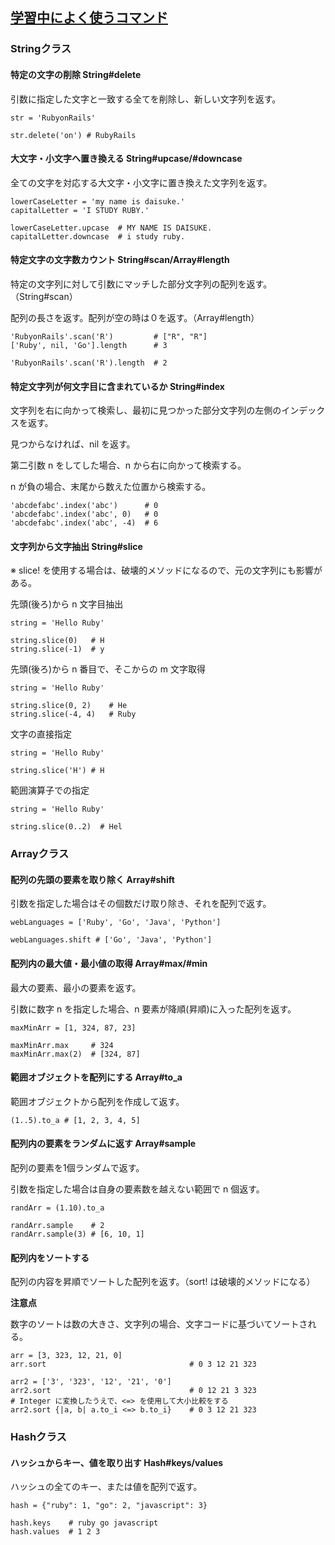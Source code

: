 ## [学習中によく使うコマンド](https://github.com/DaisukeKarasawa/command/blob/master/ruby_command/command.rb)

### Stringクラス

#### 特定の文字の削除 String#delete

引数に指定した文字と一致する全てを削除し、新しい文字列を返す。
```
str = 'RubyonRails'

str.delete('on') # RubyRails
```

#### 大文字・小文字へ置き換える String#upcase/#downcase

全ての文字を対応する大文字・小文字に置き換えた文字列を返す。
```
lowerCaseLetter = 'my name is daisuke.'
capitalLetter = 'I STUDY RUBY.'

lowerCaseLetter.upcase  # MY NAME IS DAISUKE.
capitalLetter.downcase  # i study ruby.
```

#### 特定文字の文字数カウント String#scan/Array#length

特定の文字列に対して引数にマッチした部分文字列の配列を返す。（String#scan）

配列の長さを返す。配列が空の時は０を返す。（Array#length）
```
'RubyonRails'.scan('R')         # ["R", "R"]
['Ruby', nil, 'Go'].length      # 3

'RubyonRails'.scan('R').length  # 2
```

#### 特定文字列が何文字目に含まれているか String#index

文字列を右に向かって検索し、最初に見つかった部分文字列の左側のインデックスを返す。

見つからなければ、nil を返す。

第二引数 n をしてした場合、n から右に向かって検索する。

n が負の場合、末尾から数えた位置から検索する。
```
'abcdefabc'.index('abc')      # 0
'abcdefabc'.index('abc', 0)   # 0
'abcdefabc'.index('abc', -4)  # 6
```

#### 文字列から文字抽出 String#slice

※ slice! を使用する場合は、破壊的メソッドになるので、元の文字列にも影響がある。

先頭(後ろ)から n 文字目抽出
```
string = 'Hello Ruby'

string.slice(0)   # H
string.slice(-1)  # y
```
先頭(後ろ)から n 番目で、そこからの m 文字取得
```
string = 'Hello Ruby'

string.slice(0, 2)    # He
string.slice(-4, 4)   # Ruby
```
文字の直接指定
```
string = 'Hello Ruby'

string.slice('H') # H
```
範囲演算子での指定
```
string = 'Hello Ruby'

string.slice(0..2)  # Hel
```

### Arrayクラス

#### 配列の先頭の要素を取り除く Array#shift

引数を指定した場合はその個数だけ取り除き、それを配列で返す。
```
webLanguages = ['Ruby', 'Go', 'Java', 'Python']

webLanguages.shift # ['Go', 'Java', 'Python']
```

#### 配列内の最大値・最小値の取得 Array#max/#min

最大の要素、最小の要素を返す。

引数に数字 n を指定した場合、n 要素が降順(昇順)に入った配列を返す。
```
maxMinArr = [1, 324, 87, 23]

maxMinArr.max     # 324
maxMinArr.max(2)  # [324, 87]
```

#### 範囲オブジェクトを配列にする Array#to_a

範囲オブジェクトから配列を作成して返す。
```
(1..5).to_a # [1, 2, 3, 4, 5]
```

#### 配列内の要素をランダムに返す Array#sample

配列の要素を1個ランダムで返す。

引数を指定した場合は自身の要素数を越えない範囲で n 個返す。
```
randArr = (1.10).to_a

randArr.sample    # 2
randArr.sample(3) # [6, 10, 1]
```

#### 配列内をソートする

配列の内容を昇順でソートした配列を返す。（sort! は破壊的メソッドになる）

**注意点**

数字のソートは数の大きさ、文字列の場合、文字コードに基づいてソートされる。
```
arr = [3, 323, 12, 21, 0]
arr.sort                                # 0 3 12 21 323

arr2 = ['3', '323', '12', '21', '0']
arr2.sort                               # 0 12 21 3 323
# Integer に変換したうえで、<=> を使用して大小比較をする
arr2.sort {|a, b| a.to_i <=> b.to_i}    # 0 3 12 21 323
```

### Hashクラス

#### ハッシュからキー、値を取り出す Hash#keys/values

ハッシュの全てのキー、または値を配列で返す。
```
hash = {"ruby": 1, "go": 2, "javascript": 3}

hash.keys    # ruby go javascript
hash.values  # 1 2 3
```